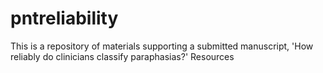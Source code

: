 # pntreliability
This is a repository of materials supporting a submitted manuscript, 'How reliably do clinicians classify paraphasias?'  Resources
